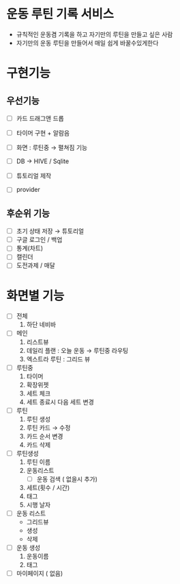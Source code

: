 # **운동 루틴 기록 서비스**

- 규칙적인 운동겸 기록을 하고 자기만의 루틴을 만들고 싶은 사람
- 자기만의 운동 루틴을 만들어서 매일 쉽게 바꿀수있게한다

# 구현기능

## 우선기능

- [ ]  카드 드래그앤 드롭
- [ ]  타이머 구현  + 알람음
- [ ]  화면 : 루틴중 → 펼쳐짐 기능
- [ ]  DB → HIVE / Sqlite
- [ ]  튜토리얼 제작
- [ ]  provider


## 후순위 기능
- [ ]  초기 상태 저장 → 튜토리얼
- [ ]  구글 로그인 / 백업
- [ ]  통계(차트)
- [ ]  캘린더
- [ ]  도전과제 / 매달

# 화면별 기능

- [ ]  전체
    1. 하단 네비바
- [ ]  메인
    1. 리스트뷰
    2. 데일리 플랜 : 오늘 운동 → 루틴중 라우팅
    3. 엑스트라 루틴 : 그리드 뷰
- [ ]  루틴중
    1. 타이머
    2. 확장위젯
    3. 세트 체크
    4. 세트 종료시 다음 세트 변경
- [ ]  루틴
    1. 루틴 생성
    2. 루틴 카드 → 수정
    3. 카드 순서 변경
    4. 카드 삭제
- [ ]  루틴생성
    1. 루틴 이름
    2. 운동리스트
        - [ ]  운동 검색   ( 없을시 추가)
    3. 세트(횟수 / 시간)
    4. 태그
    5. 시행 날자
- [ ]  운동 리스트
    - 그리드뷰
    - 생성
    - 삭제
- [ ]  운동 생성
    1. 운동이름
    2. 태그
- [ ]  마이페이지 ( 없음)